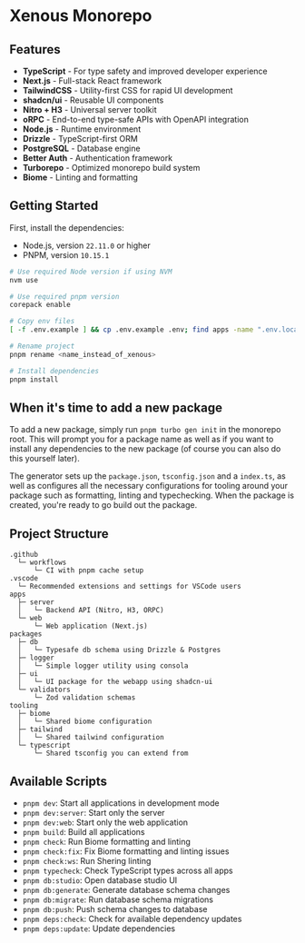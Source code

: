 # Xenous Monorepo



## Features

- **TypeScript** - For type safety and improved developer experience
- **Next.js** - Full-stack React framework
- **TailwindCSS** - Utility-first CSS for rapid UI development
- **shadcn/ui** - Reusable UI components
- **Nitro + H3** - Universal server toolkit
- **oRPC** - End-to-end type-safe APIs with OpenAPI integration
- **Node.js** - Runtime environment
- **Drizzle** - TypeScript-first ORM
- **PostgreSQL** - Database engine
- **Better Auth** - Authentication framework
- **Turborepo** - Optimized monorepo build system
- **Biome** - Linting and formatting



## Getting Started

First, install the dependencies:

- Node.js, version `22.11.0` or higher
- PNPM, version `10.15.1`

```bash
# Use required Node version if using NVM
nvm use

# Use required pnpm version
corepack enable

# Copy env files
[ -f .env.example ] && cp .env.example .env; find apps -name ".env.local.example" -exec sh -c 'cp "$1" "${1%.example}"' _ {} \;

# Rename project
pnpm rename <name_instead_of_xenous>

# Install dependencies
pnpm install
```

## When it's time to add a new package

To add a new package, simply run `pnpm turbo gen init` in the monorepo root. This will prompt you for a package name as well as if you want to install any dependencies to the new package (of course you can also do this yourself later).

The generator sets up the `package.json`, `tsconfig.json` and a `index.ts`, as well as configures all the necessary configurations for tooling around your package such as formatting, linting and typechecking. When the package is created, you're ready to go build out the package.

## Project Structure

```
.github
  └─ workflows
      └─ CI with pnpm cache setup
.vscode
  └─ Recommended extensions and settings for VSCode users
apps
  ├─ server
  │   └─ Backend API (Nitro, H3, ORPC)
  └─ web
      └─ Web application (Next.js)
packages
  ├─ db
  │   └─ Typesafe db schema using Drizzle & Postgres
  ├─ logger
  │   └─ Simple logger utility using consola
  ├─ ui
  │   └─ UI package for the webapp using shadcn-ui
  └─ validators
      └─ Zod validation schemas
tooling
  ├─ biome
  │   └─ Shared biome configuration
  ├─ tailwind
  │   └─ Shared tailwind configuration
  └─ typescript
      └─ Shared tsconfig you can extend from
```

## Available Scripts

- `pnpm dev`: Start all applications in development mode
- `pnpm dev:server`: Start only the server
- `pnpm dev:web`: Start only the web application
- `pnpm build`: Build all applications
- `pnpm check`: Run Biome formatting and linting
- `pnpm check:fix`: Fix Biome formatting and linting issues
- `pnpm check:ws`: Run Shering linting
- `pnpm typecheck`: Check TypeScript types across all apps
- `pnpm db:studio`: Open database studio UI
- `pnpm db:generate`: Generate database schema changes
- `pnpm db:migrate`: Run database schema migrations
- `pnpm db:push`: Push schema changes to database
- `pnpm deps:check`: Check for available dependency updates
- `pnpm deps:update`: Update dependencies
